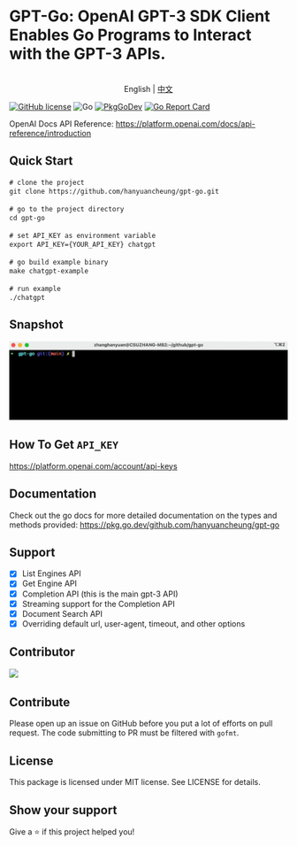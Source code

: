 GPT-Go: OpenAI GPT-3 SDK Client Enables Go Programs to Interact with the GPT-3 APIs.
========================

<p align="center">
    <br> English | <a href="README-CN.md">中文</a>
</p>

[![GitHub license](https://img.shields.io/badge/license-MIT-blue.svg)](https://raw.githubusercontent.com/csuzhang/gpt-go/main/LICENSE) ![Go](https://github.com/hanyuancheung/gpt-go/workflows/Go/badge.svg)
[![PkgGoDev](https://pkg.go.dev/badge/github.com/hanyuancheung/gpt-go)](https://pkg.go.dev/github.com/hanyuancheung/gpt-go)
[![Go Report Card](https://goreportcard.com/badge/hanyuancheung/gpt-go)](https://goreportcard.com/report/hanyuancheung/gpt-go)

OpenAI Docs API Reference: https://platform.openai.com/docs/api-reference/introduction

## Quick Start

```shell
# clone the project
git clone https://github.com/hanyuancheung/gpt-go.git

# go to the project directory
cd gpt-go

# set API_KEY as environment variable
export API_KEY={YOUR_API_KEY} chatgpt

# go build example binary
make chatgpt-example

# run example
./chatgpt
```

## Snapshot

![](img/chatgpt.gif)

## How To Get `API_KEY`

https://platform.openai.com/account/api-keys

## Documentation

Check out the go docs for more detailed documentation on the types and methods provided: https://pkg.go.dev/github.com/hanyuancheung/gpt-go

## Support

- [x] List Engines API
- [x] Get Engine API
- [x] Completion API (this is the main gpt-3 API)
- [x] Streaming support for the Completion API
- [x] Document Search API
- [x] Overriding default url, user-agent, timeout, and other options

## Contributor

<a href="https://github.com/hanyuancheung/gpt-go/graphs/contributors">
  <img src="https://contrib.rocks/image?repo=hanyuancheung/gpt-go" />
</a>

## Contribute

Please open up an issue on GitHub before you put a lot of efforts on pull request.
The code submitting to PR must be filtered with `gofmt`.

## License

This package is licensed under MIT license. See LICENSE for details.

## Show your support

Give a ⭐️ if this project helped you!
